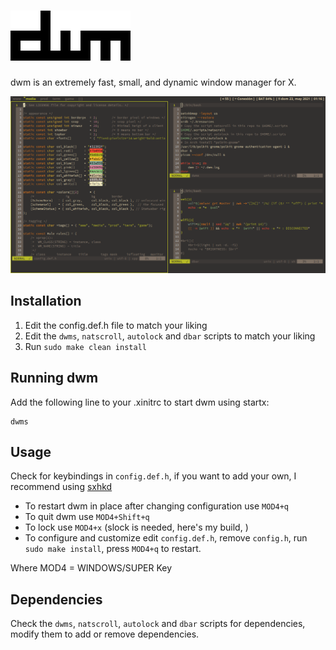 # ![](dwm.png)
dwm is an extremely fast, small, and dynamic window manager for X.

![](dwmscrot.png)

## Installation
1. Edit the config.def.h file to match your liking
2. Edit the `dwms`, `natscroll`, `autolock` and `dbar` scripts to match your liking
3. Run `sudo make clean install`

## Running dwm

Add the following line to your .xinitrc to start dwm using startx:

    dwms


## Usage
Check for keybindings in `config.def.h`, if you want to add your own, I recommend using [sxhkd](https://github.com/baskerville/sxhkd)

- To restart dwm in place after changing configuration use `MOD4+q`
- To quit dwm use `MOD4+Shift+q`
- To lock use `MOD4+x` (slock is needed, here's my build, [](https://github.com/TWB0109/slock))
- To configure and customize edit `config.def.h`, remove `config.h`, run `sudo make install`, press `MOD4+q` to restart.


Where MOD4 = WINDOWS/SUPER Key

## Dependencies
Check the `dwms`, `natscroll`, `autolock` and `dbar` scripts for dependencies, modify them to add or remove dependencies.
